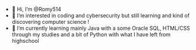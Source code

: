 - 👋 Hi, I’m @Romy514
- 👀 I’m interested in coding and cybersecurity but still learning and kind of discovering computer science !
- 🌱 I’m currently learning mainly Java with a some Oracle SQL, HTML/CSS through my studies and a bit of Python with what I have left from highschool 


